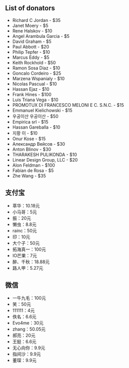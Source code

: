 ## List of donators

* Richard C Jordan - $35
* Janet Moery - $5
* Rene Halskov - $10
* Angel Arambula Garcia - $5
* David Graham - $5
* Paul Abbott - $20
* Philip Tepfer - $10
* Marcus Eddy - $5
* Keith Rockhold - $50
* Ramon Sosa Diaz - $10
* Goncalo Cordeiro - $25
* Marzena Wspanialy - $10
* Nicolas Pascual - $10
* Hassan Ejaz - $10
* Frank Hines - $100
* Luis Triana Vega - $10
* PROMOTUX DI FRANCESCO MELONI E C. S.N.C. - $15
* Emmanuel Kielichowski - $15
* 우공이산 우공이산 - $50
* Empirica srl - $15
* Hassan Gareballa - $10
* 지황 이 - $10
* Onur Kose - $15
* Александр Вейсов - $30
* Anton Blinov - $30
* THARAKESH PULIKONDA - $10
* Linear Design Group, LLC - $20
* Alon Feldman - $100
* Fabian de Rosa - $5
* Zhe Wang - $35

## 支付宝

* 萃华：10.18元
* 小马哥：5元
* 振：20元
* 懒虫：8.8元
* rainc：50元
* 印：10元
* 大个子：50元
* 拓海真一：100元
* IO芒果：7元
* 醉、千秋：18.88元
* 路人甲：5.27元

## 微信

* 一牛九毛：100元
* 笑：50元
* 111111：4元
* 佚名：6.6元
* Evo4me：30元
* zhang：50.05元
* 郝亮：20元
* 王挺：6.6元
* 无心向你：9.9元
* 指间沙：9.9元
* 董琛：9.9元
